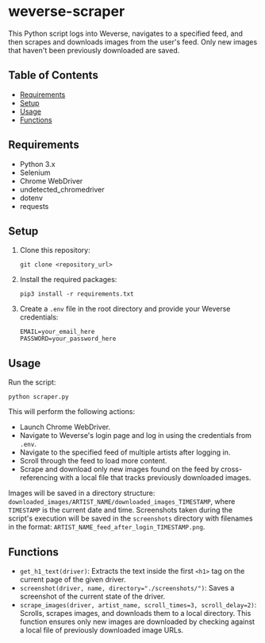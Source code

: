 # weverse-scraper

This Python script logs into Weverse, navigates to a specified feed, and then scrapes and downloads images from the user's feed. Only new images that haven't been previously downloaded are saved.

## Table of Contents

- [Requirements](#requirements)
- [Setup](#setup)
- [Usage](#usage)
- [Functions](#functions)

## Requirements

- Python 3.x
- Selenium
- Chrome WebDriver
- undetected_chromedriver
- dotenv
- requests

## Setup

1. Clone this repository:
   ```
   git clone <repository_url>
   ```

2. Install the required packages:
   ```
   pip3 install -r requirements.txt
   ```

3. Create a `.env` file in the root directory and provide your Weverse credentials:
   ```
   EMAIL=your_email_here
   PASSWORD=your_password_here
   ```

## Usage

Run the script:
```
python scraper.py
```

This will perform the following actions:
- Launch Chrome WebDriver.
- Navigate to Weverse's login page and log in using the credentials from `.env`.
- Navigate to the specified feed of multiple artists after logging in.
- Scroll through the feed to load more content.
- Scrape and download only new images found on the feed by cross-referencing with a local file that tracks previously downloaded images.

Images will be saved in a directory structure: `downloaded_images/ARTIST_NAME/downloaded_images_TIMESTAMP`, where `TIMESTAMP` is the current date and time. Screenshots taken during the script's execution will be saved in the `screenshots` directory with filenames in the format: `ARTIST_NAME_feed_after_login_TIMESTAMP.png`.

## Functions

- `get_h1_text(driver)`: Extracts the text inside the first `<h1>` tag on the current page of the given driver.
- `screenshot(driver, name, directory="./screenshots/")`: Saves a screenshot of the current state of the driver.
- `scrape_images(driver, artist_name, scroll_times=3, scroll_delay=2)`: Scrolls, scrapes images, and downloads them to a local directory. This function ensures only new images are downloaded by checking against a local file of previously downloaded image URLs.
